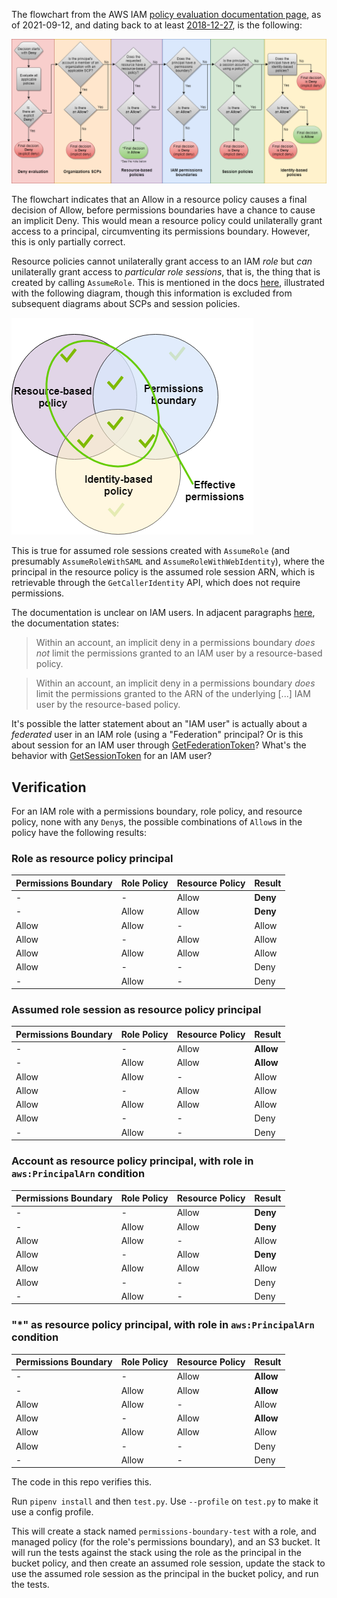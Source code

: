 The flowchart from the AWS IAM [policy evaluation documentation page](https://docs.aws.amazon.com/IAM/latest/UserGuide/reference_policies_evaluation-logic.html), as of 2021-09-12, and dating back to at least [2018-12-27](https://web.archive.org/web/20181227013421/https://docs.aws.amazon.com/IAM/latest/UserGuide/reference_policies_evaluation-logic.html), is the following:

![Flowchart](policy-evaluation-flowchart-20210912.png)

The flowchart indicates that an Allow in a resource policy causes a final decision of Allow, before permissions boundaries have a chance to cause an implicit Deny.
This would mean a resource policy could unilaterally grant access to a principal, circumventing its permissions boundary.
However, this is only partially correct.

Resource policies cannot unilaterally grant access to an IAM *role* but *can* unilaterally grant access to *particular role sessions*, that is, the thing that is created by calling `AssumeRole`. This is mentioned in the docs [here](https://docs.aws.amazon.com/IAM/latest/UserGuide/access_policies_boundaries.html#access_policies_boundaries-eval-logic), illustrated with the following diagram, though this information is excluded from subsequent diagrams about SCPs and session policies.

![VennDiagram](venn-diagram-20210912.png)

This is true for assumed role sessions created with `AssumeRole` (and presumably `AssumeRoleWithSAML` and `AssumeRoleWithWebIdentity`), where the principal in the resource policy is the assumed role session ARN, which is retrievable through the `GetCallerIdentity` API, which does not require permissions.

The documentation is unclear on IAM users. In adjacent paragraphs [here](https://docs.aws.amazon.com/IAM/latest/UserGuide/access_policies_boundaries.html#access_policies_boundaries-eval-logic), the documentation states:

> Within an account, an implicit deny in a permissions boundary *does not* limit the permissions granted to an IAM user by a resource-based policy.

> Within an account, an implicit deny in a permissions boundary *does* limit the permissions granted to the ARN of the underlying [...] IAM user by the resource-based policy.

It's possible the latter statement about an "IAM user" is actually about a *federated* user in an IAM role (using a "Federation" principal? Or is this about session for an IAM user through [GetFederationToken](https://docs.aws.amazon.com/STS/latest/APIReference/API_GetFederationToken.html)? What's the behavior with [GetSessionToken](https://docs.aws.amazon.com/STS/latest/APIReference/API_GetSessionToken.html) for an IAM user?

## Verification

For an IAM role with a permissions boundary, role policy, and resource policy, none with any `Deny`s, the possible combinations of `Allow`s in the policy have the following results:

### Role as resource policy principal
Permissions Boundary | Role Policy | Resource Policy | Result
--- | --- | --- | ---
\- | - | Allow | **Deny**
\- | Allow | Allow | **Deny**
Allow | Allow | - | Allow
Allow | - | Allow | Allow
Allow | Allow | Allow | Allow
Allow | - | - | Deny
\- | Allow | - | Deny

### Assumed role session as resource policy principal
Permissions Boundary | Role Policy | Resource Policy | Result
--- | --- | --- | ---
\- | - | Allow | **Allow**
\- | Allow | Allow | **Allow**
Allow | Allow | - | Allow
Allow | - | Allow | Allow
Allow | Allow | Allow | Allow
Allow | - | - | Deny
\- | Allow | - | Deny

### Account as resource policy principal, with role in `aws:PrincipalArn` condition
Permissions Boundary | Role Policy | Resource Policy | Result
--- | --- | --- | ---
\- | - | Allow | **Deny**
\- | Allow | Allow | **Deny**
Allow | Allow | - | Allow
Allow | - | Allow | **Deny**
Allow | Allow | Allow | Allow
Allow | - | - | Deny
\- | Allow | - | Deny

### "*" as resource policy principal, with role in `aws:PrincipalArn` condition
Permissions Boundary | Role Policy | Resource Policy | Result
--- | --- | --- | ---
\- | - | Allow | **Allow**
\- | Allow | Allow | **Allow**
Allow | Allow | - | Allow
Allow | - | Allow | **Allow**
Allow | Allow | Allow | Allow
Allow | - | - | Deny
\- | Allow | - | Deny

The code in this repo verifies this.

Run `pipenv install` and then `test.py`.
Use `--profile` on `test.py` to make it use a config profile.

This will create a stack named `permissions-boundary-test` with a role, and managed policy (for the role's permissions boundary), and an S3 bucket.
It will run the tests against the stack using the role as the principal in the bucket policy, and then create an assumed role session, update the stack to use the assumed role session as the principal in the bucket policy, and run the tests.

